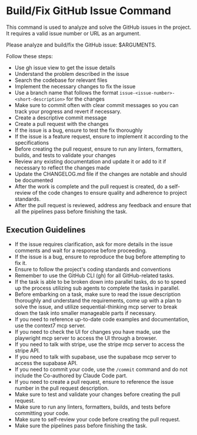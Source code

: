 # Build/Fix GitHub Issue Command

This command is used to analyze and solve the GitHub issues in the project. It requires a valid issue number or URL as an argument.

Please analyze and build/fix the GitHub issue: $ARGUMENTS.

Follow these steps:

- Use gh issue view to get the issue details
- Understand the problem described in the issue
- Search the codebase for relevant files
- Implement the necessary changes to fix the issue
- Use a branch name that follows the format `issue-<issue-number>-<short-description>` for the changes
- Make sure to commit often with clear commit messages so you can track your progress and revert if necessary.
- Create a descriptive commit message
- Create a pull request with the changes
- If the issue is a bug, ensure to test the fix thoroughly
- If the issue is a feature request, ensure to implement it according to the specifications
- Before creating the pull request, ensure to run any linters, formatters, builds, and tests to validate your changes
- Review any existing documentation and update it or add to it if necessary to reflect the changes made
- Update the CHANGELOG.md file if the changes are notable and should be documented
- After the work is complete and the pull request is created, do a self-review of the code changes to ensure quality and adherence to project standards.
- After the pull request is reviewed, address any feedback and ensure that all the pipelines pass before finishing the task.

## Execution Guidelines

- If the issue requires clarification, ask for more details in the issue comments and wait for a response before proceeding.
- If the issue is a bug, ensure to reproduce the bug before attempting to fix it.
- Ensure to follow the project's coding standards and conventions
- Remember to use the GitHub CLI (gh) for all GitHub-related tasks.
- If the task is able to be broken down into parallel tasks, do so to speed up the process utilizing sub agents to complete the tasks in parallel.
- Before embarking on a task, make sure to read the issue description thoroughly and understand the requirements, come up with a plan to solve the issue, and utilize sequential-thinking mcp server to break down the task into smaller manageable parts if necessary.
- If you need to reference up-to-date code examples and documentation, use the context7 mcp server.
- If you need to check the UI for changes you have made, use the playwright mcp server to access the UI through a browser.
- If you need to talk with stripe, use the stripe mcp server to access the stripe API.
- If you need to talk with supabase, use the supabase mcp server to access the supabase API.
- If you need to commit your code, use the `/commit` command and do not include the Co-authored by Claude Code part.
- If you need to create a pull request, ensure to reference the issue number in the pull request description.
- Make sure to test and validate your changes before creating the pull request.
- Make sure to run any linters, formatters, builds, and tests before committing your code.
- Make sure to self-review your code before creating the pull request.
- Make sure the pipelines pass before finishing the task.
